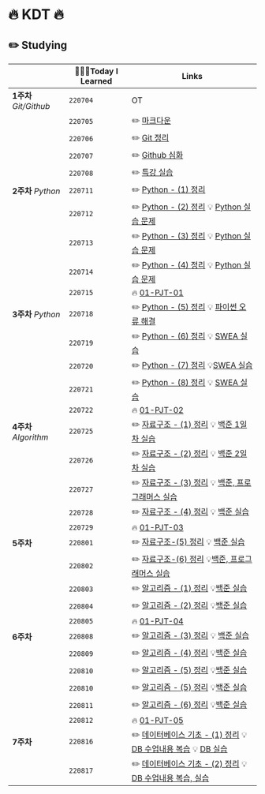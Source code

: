# 🔥 KDT 🔥

## ✏️ Studying
|                        | 👩🏻‍💻Today I Learned | Links                                                        |
| ---------------------- | ------------------ | ------------------------------------------------------------ |
| **1주차** *Git/Github* | `220704`           | OT                                                           |
|                        | `220705`           | ✏️ [마크다운](https://github.com/nevertheless0404/TIL/blob/master/markdown/markdown.md) |
|                        | `220706`           | ✏️ [Git 정리](https://github.com/nevertheless0404/TIL/blob/master/git:github/git:github.md) |
|                        | `220707`           | ✏️ [Github 심화](https://github.com/nevertheless0404/TIL/blob/master/git:github/fork.md) |
|                        | `220708`           | ✏️ [특강 실습](https://github.com/nevertheless0404/job-research) |
| **2주차** *Python*     | `220711`           | ✏️ [Python - (1) 정리](https://github.com/nevertheless0404/Python-/tree/master/python-01) |
|                        | `220712`           | ✏️ [Python - (2) 정리](https://github.com/nevertheless0404/Python-/blob/master/python-02/python-02.md) 💡 [Python 실습 문제 ](https://github.com/nevertheless0404/Python-/tree/master/python-02) |
|                        | `220713`           | ✏️ [Python - (3) 정리](https://github.com/nevertheless0404/Python-/blob/master/python-03/python-03.md) 💡 [Python 실습 문제 ](https://github.com/nevertheless0404/Python-/tree/master/python-03) |
|                        | `220714`           | ✏️ [Python - (4) 정리](https://github.com/nevertheless0404/Python-/blob/master/python-04/python-04.md) 💡 [Python 실습 문제](https://github.com/nevertheless0404/Python-/tree/master/python-04) |
|                        | `220715`           | 🔥 [01-PJT-01](https://github.com/nevertheless0404/01-PJT-01/tree/master/1%ED%9A%8C%EC%B0%A8/1%ED%9A%8C%EC%B0%A8:%EA%B9%80%EC%9C%A0%EC%98%81) |
| **3주차** *Python*     | `220718`           | ✏️  [Python - (5) 정리](https://github.com/nevertheless0404/Python-/blob/master/python-05/python-05.md) 💡 [파이썬 오류 해결](https://github.com/nevertheless0404/Python-/tree/master/python-05) |
|                        | `220719`           | ✏️  [Python - (6) 정리](https://github.com/nevertheless0404/Python-/blob/master/python-06/python-06.md) 💡 [SWEA 실습](https://github.com/nevertheless0404/Python-/tree/master/python-06) |
|                        | `220720`           | ✏️ [Python - (7) 정리](https://github.com/nevertheless0404/Python-/blob/master/python-07/python-07.md)  💡[SWEA 실습](https://github.com/nevertheless0404/Python-/tree/master/python-07) |
|                        | `220721`           | ✏️ [Python - (8) 정리](https://github.com/nevertheless0404/Python-/blob/master/python-08/python-08.md) 💡 [SWEA 실습](https://github.com/nevertheless0404/Python-/tree/master/python-08) |
|                        | `220722`           | 🔥 [01-PJT-02](https://github.com/nevertheless0404/01-PJT-02/tree/main/1%ED%9A%8C%EC%B0%A8/%EA%B9%80%EC%9C%A0%EC%98%81) |
| **4주차** *Algorithm*  | `220725`           | ✏️ [자료구조 - (1) 정리](https://github.com/nevertheless0404/TIL/tree/master/%EC%9E%90%EB%A3%8C%EA%B5%AC%EC%A1%B0/%EC%9E%90%EB%A3%8C%EA%B5%AC%EC%A1%B0%2022.07.25) 💡 [백준 1일차 실습](https://github.com/nevertheless0404/TIL/tree/master/ALGORITHM/Algorithm/1%EC%9D%BC%EC%B0%A8) |
|                        | `220726`           | ✏️ [자료구조 - (2) 정리](https://github.com/nevertheless0404/TIL/tree/master/%EC%9E%90%EB%A3%8C%EA%B5%AC%EC%A1%B0/%EC%9E%90%EB%A3%8C%EA%B5%AC%EC%A1%B0%2022.07.26) 💡 [백준 2일차 실습](https://github.com/nevertheless0404/TIL/tree/master/ALGORITHM/Algorithm/2%EC%9D%BC%EC%B0%A8) |
|                        | `220727`           | ✏️  [자료구조 - (3) 정리](https://github.com/nevertheless0404/TIL/tree/master/%EC%9E%90%EB%A3%8C%EA%B5%AC%EC%A1%B0/%EC%9E%90%EB%A3%8C%EA%B5%AC%EC%A1%B0%2022.07.27) 💡 [백준, 프로그래머스 실습](https://github.com/nevertheless0404/TIL/tree/master/ALGORITHM/Algorithm/3%EC%9D%BC%EC%B0%A8) |
|                        | `220728`           | ✏️ [자료구조 - (4) 정리](https://github.com/nevertheless0404/TIL/tree/master/%EC%9E%90%EB%A3%8C%EA%B5%AC%EC%A1%B0/%EC%9E%90%EB%A3%8C%EA%B5%AC%EC%A1%B0%2022.07.28) 💡 [백준 실습](https://github.com/nevertheless0404/TIL/tree/master/ALGORITHM/Algorithm/4%EC%9D%BC%EC%B0%A8) |
|                        | `220729`           | 🔥 [01-PJT-03](https://github.com/nevertheless0404/01-PJT-03/tree/example/1%ED%9A%8C%EC%B0%A8/%EA%B9%80%EC%9C%A0%EC%98%81) |
| **5주차**              | `220801`           | ✏️ [자료구조-(5) 정리](https://github.com/nevertheless0404/TIL/tree/master/%EC%9E%90%EB%A3%8C%EA%B5%AC%EC%A1%B0/%EC%9E%90%EB%A3%8C%EA%B5%AC%EC%A1%B0%2022.08.01) 💡 [백준 실습](https://github.com/nevertheless0404/TIL/tree/master/ALGORITHM/Algorithm/5%EC%9D%BC%EC%B0%A8) |
|                        | `220802`           | ✏️ [자료구조-(6) 정리](https://github.com/nevertheless0404/TIL/blob/master/%EC%9E%90%EB%A3%8C%EA%B5%AC%EC%A1%B0/%EC%9E%90%EB%A3%8C%EA%B5%AC%EC%A1%B0%2022.08.02/%EC%9E%90%EB%A3%8C%EA%B5%AC%EC%A1%B0-06.md)  💡[백준, 프로그래머스 실습](https://github.com/nevertheless0404/TIL/tree/master/ALGORITHM/Algorithm/6%EC%9D%BC%EC%B0%A8) |
|                        | `220803`           | ✏️ [알고리즘 - (1) 정리](https://github.com/nevertheless0404/TIL/blob/master/%EC%95%8C%EA%B3%A0%EB%A6%AC%EC%A6%98/%EC%95%8C%EA%B3%A0%EB%A6%AC%EC%A6%98%2022.08.03/%EC%95%8C%EA%B3%A0%EB%A6%AC%EC%A6%98-01.md)  💡[백준 실습](https://github.com/nevertheless0404/TIL/tree/master/ALGORITHM/Algorithm/7%EC%9D%BC%EC%B0%A8) |
|                        | `220804`           | ✏️ [알고리즘 - (2) 정리](https://github.com/nevertheless0404/TIL/blob/master/%EC%95%8C%EA%B3%A0%EB%A6%AC%EC%A6%98/%EC%95%8C%EA%B3%A0%EB%A6%AC%EC%A6%98%2022.08.04/%EC%95%8C%EA%B3%A0%EB%A6%AC%EC%A6%98-02.md)  💡[백준 실습](https://github.com/nevertheless0404/TIL/tree/master/ALGORITHM/Algorithm/8%EC%9D%BC%EC%B0%A8) |
|                        | `220805`           |  🔥 [01-PJT-04](https://github.com/nevertheless0404/01-PJT-04/tree/example/1%ED%9A%8C%EC%B0%A8/%EA%B9%80%EC%9C%A0%EC%98%81)  |
| **6주차**              | `220808`           | ✏️ [알고리즘 - (3) 정리](https://github.com/nevertheless0404/TIL/blob/master/%EC%95%8C%EA%B3%A0%EB%A6%AC%EC%A6%98/%EC%95%8C%EA%B3%A0%EB%A6%AC%EC%A6%98%2022.08.08/%EC%95%8C%EA%B3%A0%EB%A6%AC%EC%A6%98-03.md) 💡 [백준 실습](https://github.com/nevertheless0404/TIL/tree/master/ALGORITHM/Algorithm/9%EC%9D%BC%EC%B0%A8) |
|                        | `220809`           | ✏️ [알고리즘 - (4) 정리](https://github.com/nevertheless0404/TIL/blob/master/%EC%95%8C%EA%B3%A0%EB%A6%AC%EC%A6%98/%EC%95%8C%EA%B3%A0%EB%A6%AC%EC%A6%98%2022.08.09/%EC%95%8C%EA%B3%A0%EB%A6%AC%EC%A6%98-04.md)  💡[백준 실습](https://github.com/nevertheless0404/TIL/tree/master/ALGORITHM/Algorithm/10%EC%9D%BC%EC%B0%A8) |
|                        | `220810`           | ✏️ [알고리즘 - (5) 정리](https://github.com/nevertheless0404/TIL/blob/master/%EC%95%8C%EA%B3%A0%EB%A6%AC%EC%A6%98/%EC%95%8C%EA%B3%A0%EB%A6%AC%EC%A6%98%2022.08.10/%EC%95%8C%EA%B3%A0%EB%A6%AC%EC%A6%98-05.md)  💡[백준 실습](https://github.com/nevertheless0404/TIL/tree/master/ALGORITHM/Algorithm/11%EC%9D%BC%EC%B0%A8) |
|                        | `220810`           | ✏️ [알고리즘 - (5) 정리](https://github.com/nevertheless0404/TIL/blob/master/%EC%95%8C%EA%B3%A0%EB%A6%AC%EC%A6%98/%EC%95%8C%EA%B3%A0%EB%A6%AC%EC%A6%98%2022.08.10/%EC%95%8C%EA%B3%A0%EB%A6%AC%EC%A6%98-05.md)  💡[백준 실습](https://github.com/nevertheless0404/TIL/tree/master/ALGORITHM/Algorithm/11%EC%9D%BC%EC%B0%A8) |
|                        | `220811`           | ✏️ [알고리즘 - (6) 정리](https://github.com/nevertheless0404/TIL/blob/master/%EC%95%8C%EA%B3%A0%EB%A6%AC%EC%A6%98/%EC%95%8C%EA%B3%A0%EB%A6%AC%EC%A6%98%2022.08.11/%EC%95%8C%EA%B3%A0%EB%A6%AC%EC%A6%98-06.md)  💡[백준 실습](https://github.com/nevertheless0404/TIL/tree/master/ALGORITHM/Algorithm/12%EC%9D%BC%EC%B0%A8) |
|                        | `220812`           |  🔥 [01-PJT-05](https://github.com/nevertheless0404/01-PJT-05/tree/example/1%ED%9A%8C%EC%B0%A8/%EA%B9%80%EC%9C%A0%EC%98%81)  |
| **7주차**              | `220816`           | ✏️ [데이터베이스 기초 - (1) 정리](https://bit.ly/3A2j47M)    💡 [DB 수업내용 복습](https://github.com/nevertheless0404/TIL/tree/master/DB/DB-01) 💡 [DB 실습](https://github.com/nevertheless0404/TIL/tree/master/DB/db_01) |
|                        | `220817`           | ✏️ [데이터베이스 기초 - (2) 정리](https://github.com/nevertheless0404/TIL/blob/master/%EB%8D%B0%EC%9D%B4%ED%84%B0%EB%B2%A0%EC%9D%B4%EC%8A%A4%20%EA%B8%B0%EC%B4%88/%EB%8D%B0%EC%9D%B4%ED%84%B0%EB%B2%A0%EC%9D%B4%EC%8A%A4-02/%EB%8D%B0%EC%9D%B4%ED%84%B0%EB%B2%A0%EC%9D%B4%EC%8A%A4-02.md)  💡[DB 수업내용 복습, 실습](https://github.com/nevertheless0404/TIL/tree/master/DB/DB-02) |
